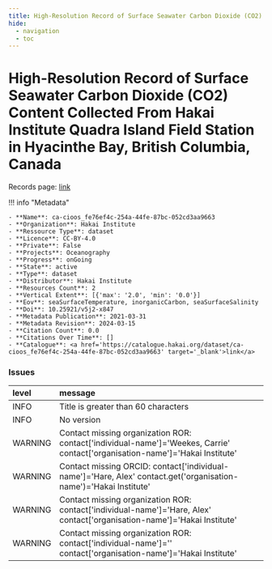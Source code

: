 ```yaml
---
title: High-Resolution Record of Surface Seawater Carbon Dioxide (CO2) Content Collected From Hakai Institute Quadra Island Field Station in Hyacinthe Bay, British Columbia, Canada
hide:
  - navigation
  - toc
---
```


# High-Resolution Record of Surface Seawater Carbon Dioxide (CO2) Content Collected From Hakai Institute Quadra Island Field Station in Hyacinthe Bay, British Columbia, Canada

Records page: <a href='https://catalogue.hakai.org/dataset/ca-cioos_fe76ef4c-254a-44fe-87bc-052cd3aa9663' target='_blank'>link</a>

<div id='map'></div>

!!! info "Metadata"
    
    - **Name**: ca-cioos_fe76ef4c-254a-44fe-87bc-052cd3aa9663 
    - **Organization**: Hakai Institute 
    - **Ressource Type**: dataset 
    - **Licence**: CC-BY-4.0 
    - **Private**: False 
    - **Projects**: Oceanography 
    - **Progress**: onGoing 
    - **State**: active 
    - **Type**: dataset 
    - **Distributor**: Hakai Institute 
    - **Resources Count**: 2 
    - **Vertical Extent**: [{'max': '2.0', 'min': '0.0'}] 
    - **Eov**: seaSurfaceTemperature, inorganicCarbon, seaSurfaceSalinity 
    - **Doi**: 10.25921/v5j2-x847 
    - **Metadata Publication**: 2021-03-31 
    - **Metadata Revision**: 2024-03-15 
    - **Citation Count**: 0.0 
    - **Citations Over Time**: [] 
    - **Catalogue**: <a href='https://catalogue.hakai.org/dataset/ca-cioos_fe76ef4c-254a-44fe-87bc-052cd3aa9663' target='_blank'>link</a> 

### Issues

| level   | message                                                                                                                       |
|:--------|:------------------------------------------------------------------------------------------------------------------------------|
| INFO    | Title is greater than 60 characters                                                                                           |
| INFO    | No version                                                                                                                    |
| WARNING | Contact missing organization ROR:  contact['individual-name']='Weekes, Carrie' contact['organisation-name']='Hakai Institute' |
| WARNING | Contact missing ORCID: contact['individual-name']='Hare, Alex' contact.get('organisation-name')='Hakai Institute'             |
| WARNING | Contact missing organization ROR:  contact['individual-name']='Hare, Alex' contact['organisation-name']='Hakai Institute'     |
| WARNING | Contact missing organization ROR:  contact['individual-name']='' contact['organisation-name']='Hakai Institute'               |

<script>
   document.addEventListener("DOMContentLoaded", function() {
    var map = L.map('map').setView([51.505, -125.09], 5);
    L.tileLayer('https://tile.openstreetmap.org/{z}/{x}/{y}.png', {
        maxZoom: 19,
        attribution: '&copy; <a href="http://www.openstreetmap.org/copyright">OpenStreetMap</a>'
    }).addTo(map);
    var geojsonFeature = {
        "type": "Feature",
        "properties": {
            "name" : "High-Resolution Record of Surface Seawater Carbon Dioxide (CO2) Content Collected From Hakai Institute Quadra Island Field Station in Hyacinthe Bay, British Columbia, Canada"
        },
        "geometry": {'type': 'Point', 'coordinates': [-125.222, 50.116]}
    }
    L.geoJSON(geojsonFeature).addTo(map);
   })
</script>